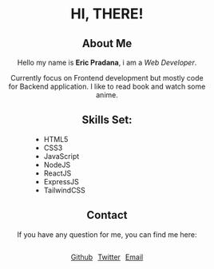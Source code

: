 <div style="text-align: center; width: 400px; margin: 0 auto;">

# HI, THERE!

## About Me

Hello my name is **Eric Pradana**,
i am a _Web Developer_.

Currently focus on Frontend development but mostly code
for Backend application. I like to read book and watch some anime.

## Skills Set:

<div style="text-align: left; width: 300px;margin: 0 auto;">

- HTML5
- CSS3
- JavaScript
- NodeJS
- ReactJS
- ExpressJS
- TailwindCSS

</div>

## Contact

If you have any question for me,
you can find me here:

<div style="display: flex; gap: 10px; width: 100%; align-items: center; justify-content: center;">

[Github](https://github.com/ericprd)

[Twitter](https://twitter.com/_livingDe4th)

[Email](ericpradaa@proton.me)

</div>

</div>
